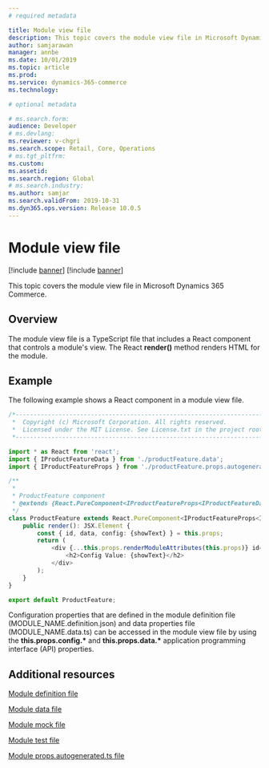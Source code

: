 ```yaml
---
# required metadata

title: Module view file
description: This topic covers the module view file in Microsoft Dynamics 365 Commerce. 
author: samjarawan
manager: annbe
ms.date: 10/01/2019
ms.topic: article
ms.prod: 
ms.service: dynamics-365-commerce
ms.technology: 

# optional metadata

# ms.search.form: 
audience: Developer
# ms.devlang: 
ms.reviewer: v-chgri
ms.search.scope: Retail, Core, Operations
# ms.tgt_pltfrm: 
ms.custom: 
ms.assetid: 
ms.search.region: Global
# ms.search.industry: 
ms.author: samjar
ms.search.validFrom: 2019-10-31
ms.dyn365.ops.version: Release 10.0.5
---
```


# Module view file

[!include [banner](../includes/preview-banner.md)]
[!include [banner](../includes/banner.md)]

This topic covers the module view file in Microsoft Dynamics 365 Commerce.

## Overview

The module view file is a TypeScript file that includes a React component that controls a module's view. The React **render()** method renders HTML for the module.

## Example 

The following example shows a React component in a module view file.

```typescript
/*---------------------------------------------------------------------------------------------
 *  Copyright (c) Microsoft Corporation. All rights reserved.
 *  Licensed under the MIT License. See License.txt in the project root for license information.
 *--------------------------------------------------------------------------------------------*/

import * as React from 'react';
import { IProductFeatureData } from './productFeature.data';
import { IProductFeatureProps } from './productFeature.props.autogenerated';

/**
 *
 * ProductFeature component
 * @extends {React.PureComponent<IProductFeatureProps<IProductFeatureData>>}
 */
class ProductFeature extends React.PureComponent<IProductFeatureProps<IProductFeatureData>> {
    public render(): JSX.Element {
        const { id, data, config: {showText} } = this.props;
        return (
            <div {...this.props.renderModuleAttributes(this.props)} id={id}>
                <h2>Config Value: {showText}</h2>
            </div>
        );
    }
}

export default ProductFeature;
```

Configuration properties that are defined in the module definition file (MODULE\_NAME.definition.json) and data properties file (MODULE\_NAME.data.ts) can be accessed in the module view file by using the **this.props.config.\*** and **this.props.data.\*** application programming interface (API) properties.

## Additional resources

[Module definition file](module-definition-file.md)

[Module data file](module-data-file.md)

[Module mock file](module-mock-file.md)

[Module test file](module-test-file.md)

[Module props.autogenerated.ts file](module-props-autogenerated-ts-file.md)
